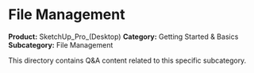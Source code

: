 # File Management

**Product:** SketchUp_Pro_(Desktop)
**Category:** Getting Started & Basics
**Subcategory:** File Management

This directory contains Q&A content related to this specific subcategory.
